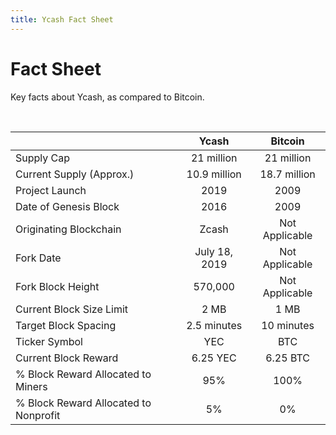 ```yaml
---
title: Ycash Fact Sheet
---
```


# Fact Sheet

Key facts about Ycash, as compared to Bitcoin.

<br/>

|             | Ycash | Bitcoin |
| :---------- | :-----: | :-------: |
| Supply Cap | 21 million | 21 million |
| Current Supply (Approx.) | 10.9 million | 18.7 million |
| Project Launch | 2019 | 2009 |
| Date of Genesis Block | 2016 | 2009 |
| Originating Blockchain | Zcash | Not Applicable |
| Fork Date | July 18, 2019 | Not Applicable | 
| Fork Block Height | 570,000 | Not Applicable |  
| Current Block Size Limit | 2 MB | 1 MB |
| Target Block Spacing | 2.5 minutes | 10 minutes |
| Ticker Symbol | YEC | BTC |
| Current Block Reward | 6.25 YEC | 6.25 BTC |
| % Block Reward Allocated to Miners | 95% | 100% |
| % Block Reward Allocated to Nonprofit | 5% | 0% |